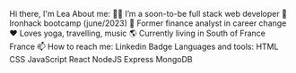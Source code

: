 Hi there, I'm Lea 
About me:
👩‍💻 I’m a soon-to-be full stack web developer
🌱 Ironhack bootcamp (june/2023)
🏦 Former finance analyst in career change
❤️ Loves yoga, travelling, music
🌎 Currently living in South of France France
📫 How to reach me: Linkedin Badge
Languages and tools:
HTML  CSS  JavaScript  React  NodeJS  Express  MongoDB  
